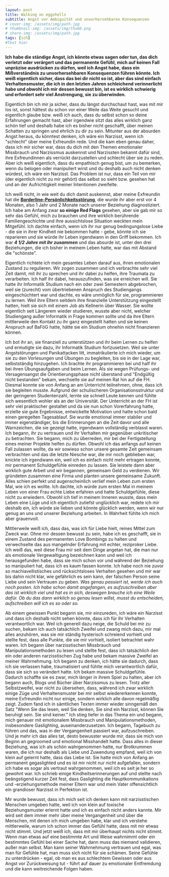 ```yaml
---
layout: post
title: Walking on eggshells
subtitle: Angst vor Ambiguität und unvorhersehbaren Konsequenzen
# cover-img: /assets/img/path.jpg
# thumbnail-img: /assets/img/thumb.png
# share-img: /assets/img/path.jpg
tags: [ich]
#Text hier
---
```


**Ich habe die ständige Angst, ich könnte etwas sagen oder tun, das dich verletzt oder verärgert und das permanente Gefühl, mich auf keinen Fall unpräzise ausdrücken zu dürfen, weil ich Angst habe, dass ein Mißverständnis zu unvorhersehbaren Konsequenzen führen könnte. Ich weiß eigentlich sicher, dass das bei dir nicht so ist, aber das sind einfach Verhaltensmuster, die ich in den letzten Jahren schleichend verinnerlicht habe und obwohl ich mir dessen bewusst bin, ist es wirklich schwierig und erfordert sehr viel Anstrengung, sie zu überwinden.**

Eigentlich bin ich mir ja sicher, dass du längst durchschaut hast, was mit mir los ist, sonst hättest du schon vor einer Weile das Weite gesucht und eigentlich glaube bzw. weiß ich auch, dass du selbst schon so deine Erfahrungen gemacht hast, aber irgendwie sitzt das alles wirklich ganz schön tief und deshalb habe ich es bisher nicht geschafft, über meinen Schatten zu springen und ehrlich zu dir zu sein. Mitunter aus der absurden Angst heraus, du könntest denken, ich wäre ein Narzisst, wenn ich "schlecht" über meine Exfreundin rede. Und die kam eben genau daher, dass ich mir sicher war, dass du dich mit den Themen emotionaler Missbrauch und Narzissmus auskennst und Narzissten bekannt dafür sind, ihre Exfreundinnen als verrückt darzustellen und schlecht über sie zu reden. Aber ich weiß eigentlich, dass du empathisch genug bist, um zu bemerken, wenn du belogen oder manipuliert wirst und du deshalb auch nicht denken würdest, ich wäre ein Narzisst. Das Problem ist nur, dass ein Teil von mir (der eigentlich nicht zu mir gehört) das selbst so sieht bzw. gesehen hat und an der Aufrichtigkeit meiner Intentionen zweifelte.

Ich weiß nicht, in wie weit du dich damit auskennst, aber meine Exfreundin hat die [**Borderline-Persönlichkeitsstörung**](https://de.wikipedia.org/wiki/Borderline-Pers%C3%B6nlichkeitsst%C3%B6rung), die wurde ihr aber erst vor 4 Monaten, also 1 Jahr und 2 Monate nach unserer Beziehung diagnostiziert. Ich habe am Anfang zwar **so einige Red Flags** gesehen, aber sie gab mir so sehr das Gefühl, mich zu brauchen und ihre wirklich berührende Familiengeschichte und ihre aussichtslose Situation weckten mein Mitgefühl. Ich dachte einfach, wenn ich ihr nur genug bedingungslose Liebe - die sie in ihrer Kindheit nie bekommen hatte - gebe, könnte ich sie reparieren und sie würde ihr Leben irgendwann in den Griff bekommen. Ich war ***4 1/2 Jahre mit ihr zusammen*** und das absurde ist, unter den drei Beziehungen, die ich bisher in meinem Leben hatte, war das mit Abstand die "schönste".

Eigentlich richtete ich mein gesamtes Leben darauf aus, ihren emotionalen Zustand zu regulieren. Wir zogen zusammen und ich verbrachte sehr viel Zeit damit, mit ihr zu sprechen und ihr dabei zu helfen, ihre Traumata zu verarbeiten. Ich half ihr dabei, herauszufinden, was sie erreichen will. Sie hatte ihr Informatik Studium nach ein oder zwei Semestern abgebrochen, weil sie (zurecht) vom übertriebenen Anspruch des Studiengangs eingeschüchtert war und dachte, es wäre unmöglich für sie, programmieren zu lernen. Weil ihre Eltern seitdem ihre finanzielle Unterstützung eingestellt hatten, hielt sie sich mit einem Job als Kellnerin über Wasser. Sie wollte eigentlich seit Längerem wieder studieren, wusste aber nicht, welcher Studiengang außer Informatik in Frage kommen sollte und da ihre Eltern mittlerweile den Kontakt zu ihr ganz eingestellt hatten und sie keinen Anspruch auf BaFöG hatte, hätte sie ein Studium ohnehin nicht finanzieren können.

Ich bot ihr an, sie finanziell zu unterstützen und ihr beim Lernen zu helfen und ermutigte sie dazu, ihr Informatik Studium fortzusetzen. Weil sie unter Angststörungen und Panikattacken litt, immatrikulierte ich mich wieder, um sie zu den Vorlesungen und Übungen zu begleiten, bis sie in der Lage war, selbstständig hinzugehen. Ich brachte ihr programmieren bei und half ihr bei ihren Übungsaufgaben und beim Lernen. Als sie wegen Prüfungs- und Versagensangst die Orientierungsphase nicht überstand und "Endgültig nicht bestanden" bekam, wechselte sie auf meinen Rat hin auf die FH. Diesmal konnte sie von Anfang an am Unterricht teilnehmen, ohne, dass ich sie begleiten musste. Aufgrund der schulischeren Organisationsstruktur und der geringeren Studentenzahl, lernte sie schnell Leute kennen und fühlte sich wesentlich wohler als an der Universität. Der Unterricht an der FH ist sehr viel praktischer gestaltet und da sie nun schon Vorerfahrung hatte, erzielte sie gute Ergebnisse, entwickelte Motivation und hatte schon bald einen geregelten Tagesablauf. Sie wurde emotional immer stabiler und immer eigenständiger, bis die Erinnerungen an die Zeit davor und alle Warnzeichen, die sie gezeigt hatte, irgendwann vollständig verblasst waren. Ich begann, ihr zu vertrauen und ihr Verhalten mir gegenüber unkritischer zu betrachten. Sie begann, mich zu überreden, mir bei der Fertigstellung eines meiner Projekte helfen zu dürfen. Obwohl ich das anfangs auf keinen Fall zulassen wollte, da wir sowieso schon unsere gesamte Zeit gemeinsam verbrachten und das die letzte Niesche war, die mir noch geblieben war, knickte ich irgendwann ein, weil ich es einfach nicht mehr ertragen konnte, mir permanent Schuldgefühle einreden zu lassen. Sie leistete dann aber wirklich gute Arbeit und wir begannen, gemeinsam Geld zu verdienen. Wir gründeten zusammen eine Firma und planten unsere gemeinsame Zukunft. Alles schien perfekt und augenscheinlich verlief mein Leben zum ersten Mal, wie ich es wollte.
Ich dachte, ich würde zum ersten Mal in meinem Leben von einer Frau echte Liebe erfahren und hatte Schuldgefühle, diese nicht zu erwiedern. Obwohl ich tief in meinem Inneren wusste, dass mein Leben eine Lüge und ich eigentlich zutiefst unglücklich war, redete ich mir deshalb ein, ich würde sie lieben und könnte glücklich werden, wenn wir nur genug an uns und unserer Beziehung arbeiten. In Wahrheit fühlte ich mich aber grauenvoll.

Mittlerweile weiß ich, dass das, was ich für Liebe hielt, reines Mittel zum Zweck war. Ohne mir dessen bewusst zu sein, habe ich es geschafft, sie in einem Zustand des permanenten Love Bombings zu halten und verwechselte das aus mangelnder Erfahrung mit echter, reziproker Liebe. Ich weiß das, weil diese Frau mir seit dem Dinge angetan hat, die man nur als emotionale Vergewaltigung bezeichnen kann und weil ich herausgefunden habe, dass sie mich schon vor und während der Beziehung so manipuliert hat, dass ich es kaum fassen konnte. Ich habe noch nie zuvor so machiavellistisches und rücksichtsloses Verhalten gesehen und mir war bis dahin nicht klar, wie gefährlich es sein kann, der falschen Person seine Liebe und sein Vertrauen zu geben. *Was genau passiert ist, werde ich auch noch posten. Ich habe schon damit angefangen, es aufzuschreiben aber das ist wirklich viel und hat es in sich, deswegen brauche ich eine Weile dafür. Ob du das dann wirklich so genau lesen willst, musst du entscheiden, aufschreiben will ich es so oder so.*

Ab einem gewissen Punkt begann sie, mir einzureden, ich wäre ein Narzisst und dass ich deshalb nicht sehen könnte, dass ich für ihr Verhalten verantwortlich war. Weil ich generell dazu neige, die Schuld bei mir zu suchen, bekam ich auch tatsächlich Zweifel und zwang mich dazu, mir mal alles anzuhören, was sie mir ständig hysterisch schreiend vorhielt und stellte fest, dass alle Punkte, die sie mir vorhielt, isoliert betrachtet wahr waren. Ich begann über narzisstischen Missbrauch und Manipulationsmethoden zu lesen und stellte fest, dass ich tatsächlich den ein oder anderen narzisstischen Zug habe und bekam massive Zweifel an meiner Wahrnehmung. Ich begann zu denken, ich hätte sie dadurch, dass ich sie verlassen habe, traumatisiert und fühlte mich verantwortlich dafür, dass sie sich so verändert hatte. Ich bekam massive Schuldgefühle. Dadurch schaffte sie es zwar, mich länger in ihrem Spiel zu halten, aber ich begann auch, Blogs und Bücher über Narzissmus zu lesen. Trotz aller Selbstzweifel, war nicht zu übersehen, dass, während ich zwar wirklich einige Züge und Verhaltensmuster bei mir selbst wiedererkennen konnte, meine Exfreundin nicht nur einige, sondern wirklich alle davon regelmäßig zeigt. Zudem fand ich in sämtlichen Texten immer wieder sinngemäß den Satz "Wenn Sie das lesen, weil Sie denken, Sie sind ein Narzisst, können Sie beruhigt sein. Sie sind keiner."  Ich stieg tiefer in das Thema ein und begann, mich genauer mit emotionalem Missbrauch und Manipulationsmethoden, insbesondere Gaslighting, auseinanderzusetzen. Ich begann, Tagebuch zu führen und das, was in der Vergangenheit passiert war, aufzuschreiben. Und je mehr ich das alles tat, desto bewusster wurde mir, dass sie mich von Beginn an gegroomed und emotional Misshandelt hatte. Dass alles in dieser Beziehung, was ich als schön wahrgenommen hatte, nur Brotkrummen waren, die ich nur deshalb als Liebe und Zuwendung empfand, weil ich von klein auf gelernt hatte, dass das Liebe ist. Sie hatte mich von Anfang an permanent gegaslighted und es ist mir nicht nur nicht aufgefallen, sondern ich habe es sogar als vertraut wahrgenommen, weil ich es seit je her so gewohnt war. Ich schrieb einige Kindheitserinnerungen auf und stellte nach beängstigend kurzer Zeit fest, dass Gaslighting die Hauptkommunikations und -erziehungsmethode meiner Eltern war und mein Vater offensichtlich ein grandioser Narzisst in Perfektion ist.

Mir wurde bewusst, dass ich mich seit ich denken kann mit narzisstischen Menschen umgeben hatte, weil ich von klein auf toxische Beziehungsmuster erlernt hatte und ich es einfach nicht anders kannte. Mir wird seit dem immer mehr über meine Vergangenheit und über die Menschen, mit denen ich mich umgeben habe, klar und ich verstehe mittlerweile, warum ich schon immer das Gefühl hatte, dass mit mir etwas nicht stimmt. Und jetzt weiß ich, dass mit mir überhaupt nichts nicht stimmt. Wenn man etwas auf eine bestimmte Art und Weise wahrnimmt oder ein bestimmtes Gefühl bei einer Sache hat, dann muss das niemand validieren, außer man selbst. Man kann seiner Wahrnehmung vertrauen und egal, was man für Gefühle hat, man muss sich nicht für sie schämen. Seine Gefühle zu unterdrücken - egal, ob man es aus schlechtem Gewissen oder aus Angst vor Zurückweisung tut - führt auf dauer zu emotionaler Entfremdung und die kann weitreichende Folgen haben.




<!-- Nachdem ich mit ihr Schluss gemacht hatte, versuchte sie vehement, mich davon zu überzeugen, ihr noch eine Chance zu geben. Sie schrieb mir eine Nachricht nach der anderen, in denen sie mir erkärte, dass sie weiß, dass ich die Liebe ihres Lebens bin und dass sie so lange warten wird, wie ich brauche, um mich zu entscheiden. Sie versprach mir, meine Wünsche und Bedürfnisse in Zukunft zu respektieren und schickte mir Liebeserkärungen, Kolonnen an Herz Smileys und Fotos von uns, auf denen wir glücklich aussehen. Sie versprach mir, in Zukunft respektvoll mit mir umzugehen und es von nun an ernst zu nehmen, wenn ich Grenzen setze, sie versprach mir sogar, Therapie zu machen. Nach ungefähr 3 Monaten beschloss ich, dass ich ihr noch eine Chance geben sollte. Ich rief sie an und sagte ihr, ich wolle mit ihr reden und fuhr zu ihr. Als ich ihr dann mitteilte, dass ich darüber nachgedacht hatte und mich dazu entschlossen habe, es nochmal mit ihr zu versuchen, antwortete sie, "War ja klar, dass du dich genau in dem Moment für mich entscheidest, in dem ich mich gerade emotional gegen dich entschieden habe." und grinste mich teuflisch an. Ich war am Boden zerstört und fragte sie, wie man sich emotional gegen die Liebe seines Lebens, wie sie mich am Vortag noch bezeichnet hatte, entscheiden könnte. Sie verlor sich in vordergründigen Rationalisierungen und als sie bemerkte, wie wenig Sinn die sogar in ihren Augen ergaben, schaute sie mich an und sagte: "Vielleicht hab ich das auch nur gemacht, um mich zu rächen." Ich war am Boden zerstört und konnte mir einfach nicht vorstellen, dass das wahr sein könnte. Als ich sie fragte, ob sie das ernst meinte, entgegnete sie, "Natürlich nicht. Ich weiß auch nicht, warum ich das gesagt habe." Ich bat sie darum, nochmal in Ruhe mit mir darüber zu reden aber sie sagte, sie wolle das jetzt nicht diskutieren und ich solle gehen. Während ich meine Sachen zusammen suchte, sagte ich ihr, dass ich noch nie so behandelt wurde und sie begann sofort in ihrer hysterischen Stimme lauthals zu schreien: "Ich habe gesagt, du sollst jetzt endlich gehen! Raus hier! Der geht nicht, der geht nicht!". Ich versuchte panisch, meinen Rucksack und meine Jacke zu finden während sie schreiend die Tür aufriss. 



Nach unserer Trennung zeigte sie mehr und mehr ihr wahres Gesicht, indem sie zu immer drastischeren Manipulationsmethoden griff und die nahmen ab einem gewissen Punkt Ausmaße an, die ich mir bis dahin nicht vorstellen konnte.  Ich wusste zwar von vorneherein, dass sie ihre Probleme hat, aber dadurch, dass sie so lange stabil war, hatte ich begonnen, der Persona, die sie in dieser Zeit angenommen hatte, zu vertrauen und sie zu lieben.

   mit dem sie von da an regelmäßigen Kontakt hatte, davon zu überzeugen, 

mir einzureden, dass ich ein Narzisst bin

Und wenn ich jemanden liebe, dann liebe ich ihn wirklich und das ist nicht wieder rückgängig zu machen und dann dauert es sehr, sehr lange, bis ich aufhöre nach dem Guten zu suchen und ganz aufgebe. Deshalb weiß ich mittlerweile, dass ich vorsichtiger sein muss, wem ich meine Liebe gebe.


Ohne mir darüber bewusst zu sein, habe ich es irgendwie geschafft, sie dauerhaft in der Love Bombing Phase zu halten  



Ich habe ein Vielfaches von dem für sie getan, was ich für alle anderen Menschen zusammen getan habe.  und dachte deshalb,  Mittlerweile weiß ich, dass sie zu echter Liebe nicht fähig ist und, dass die, die sie mir gegeben hat reines Mittel zum Zweck war, um im Austausch dafür von mir Geld, Zuwendung, Sex, Aufmerksamkeit, Zugriff auf mein Wissen bzw. meine Fähigkeit zur Problemlösung und eben alles, was man sonst noch so von mir kriegt, wenn man mit mir zusammen ist, zu bekommen.



Rückblickend betrachtet wusste ich damals einfach noch nicht, wie sich echtes Glück anfühlt.

Aber das sollte sich vor ca. 2 Jahren ändern, als das Mädchen wieder in meinem Leben auftauchte, bei dem ich, als ich sie kennen lernte, das einzige Mal bisher das gleiche Bauchgefühl hatte wie bei dir.Das war ca. 1 Jahr, bevor ich zum ersten Mal meiner Exfreundin über den Weg gelaufen bin. Ich war damals sofort hin und weg von ihr aber da ich mich erst ein halbes Jahr zuvor von meiner damaligen Freundin getrennt hatte, war ich überzeugt davon, ich könnte das noch nicht handhaben und rief sie nicht an. Obwohl ich sie so sehr wollte, wie nie etwas zuvor, hielt mich mein Bauchgefühl jedes Mal, wenn ich sie anrufen wollte, dann doch davon ab. Die Geschichte, wie sie wieder in mein Leben kam und wie das dann dazu führte, dass ich mich von meiner Ex trennte, ist lang und kompliziert und so skurril, dass man sie verfilmen könnte. Auch die muss ich dir erzählen, weil sie genauso wichtig ist, um zu verstehen, was ich dir sagen will, aber das werde ich in einem anderen Post machen.

Nachdem ich mich von meiner Exfreundin getrennt hatte, fing sie ziemlich schnell an, mir ihr wahres Gesicht zu zeigen und es stellte bald heraus, dass all die liebenswerten Seiten, die sie mir gezeigt hatte, nichts mit echter Liebe zu tun hatten, sondern reines Mittel zum Zweck waren.  

Ich könnte jetzt anfangen, dir im Detail zu erzählen, was sie alles gemacht hat, aber das würde jetzt den Rahmen sprengen.




Als ich sie wieder traf, war mir in dem Moment, in dem sie vor mir stand, klar, dass ich mit meiner Exfreundin niemals glücklich werden könnte.

Ich versuchte, 




 und hat - wie sie mir im Nachhinein gestand - durch Manipulation mein Selbstwertgefühl geschwächt, bis ich mich auf sie eingelassen habe, ohne zu bemerken, wie mir geschah. Sie hat gezielt meine Empathie ausgenutzt und mich mit allen Mitteln manipuliert und bereits vor der Beziehung durch gezielte Sabotage eine Verbindung zwischen mir und einem Menschen, der mir sehr wichtig ist, zerstört und dabei ohne Wimpernzucken kaltblütig in Kauf genommen, sie 4 1/2 Jahre lang in einen Zustand der Kognitiven Dissonanz zu versetzen und ihr Vertrauen in ihre Wahrnehmung und in andere Menschen nachhaltig zu erschüttern. -->
